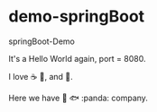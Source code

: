 # demo-springBoot
springBoot-Demo

It's a Hello World again, port = 8080.

I love :coffee: :pizza:, and :dancer:.

Here we have :goat: :fish: :panda: company.

